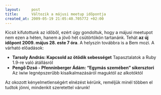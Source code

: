 ```yaml
---
layout:     post
title:      Változik a májusi meetup időpontja
created_at: 2009-05-19 21:05:40.705772 +02:00
--- 
```


Kicsit kifutottunk az időből, ezért úgy gondoltuk, hogy a májusi meetupot nem ezen a héten, hanem a jövő hét csütörtökön tartanánk. Tehát **az új időpont 2009. május 28. este 7 óra**. A helyszín továbbra is a Bem mozi. A várható előadások:

* **Tarsoly András: Kapcsold az ötödik sebességet** Tapasztalatok a Ruby 1.9-re való átállásról
* **Pengő Dzsó - Pfenninberger Ádám: “Egymás szemében” sikersztori** Az iwiw legnépszerűbb kisalkalmazásáról maguktól az alkotóktól

Az okozott kényelmetlenségért elnézést kérünk, reméljük minél többen el tudtok jönni, mindenkit szeretettel várunk!